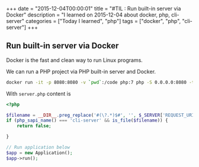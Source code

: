+++
date = "2015-12-04T00:00:01"
title = "#TIL : Run built-in server via Docker"
description = "I learned on 2015-12-04 about docker, php, cli-server"
categories = ["Today I learned", "php"]
tags = ["docker", "php", "cli-server"]
+++



## Run built-in server via Docker

Docker is the fast and clean way to run Linux programs.

We can run a PHP project via PHP built-in server and Docker.

```bash
docker run -it -p 8080:8080 -v `pwd`:/code php:7 php -S 0.0.0.0:8080 -t /code/web /code/web/server.php
```

With `server.php` content is

```php
<?php

$filename = __DIR__.preg_replace('#(\?.*)$#', '', $_SERVER['REQUEST_URI']);
if (php_sapi_name() === 'cli-server' && is_file($filename)) {
    return false;

}

// Run application below
$app = new Application();
$app->run();
```
